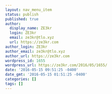 ```yaml
---
layout: nav_menu_item
status: publish
published: true
author:
  display_name: ZE3kr
  login: ZE3kr
  email: ze3kr@tlo.xyz
  url: https://ze3kr.com
author_login: ZE3kr
author_email: ze3kr@tlo.xyz
author_url: https://ze3kr.com
wordpress_id: 1655
wordpress_url: https://ze3kr.com/2016/05/1655/
date: '2016-05-15 09:51:25 -0400'
date_gmt: '2016-05-15 01:51:25 -0400'
categories: []
tags: []
---
```


